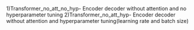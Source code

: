 
1)Transformer_no_att_no_hyp- Encoder decoder without attention and no hyperparameter tuning
2)Transformer_no_att_hyp- Encoder decoder without attention and  hyperparameter tuning(learning rate and batch size)
